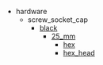 * hardware
  * screw_socket_cap
    * [black](hardware/screw_socket_cap/black)
      * [25_mm](hardware/screw_socket_cap/black/25_mm)
        * [hex](hex)
        * [hex_head](hex_head)
